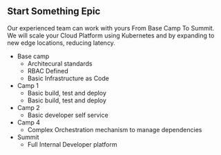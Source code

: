 ## Start Something Epic

Our experienced team can work with yours From Base Camp To Summit. We will scale your Cloud Platform using Kubernetes and by expanding to new edge locations, reducing latency.

- Base camp
  - Architecural standards
  - RBAC Defined
  - Basic Infrastructure as Code
- Camp 1
  - Basic build, test and deploy
  - Basic build, test and deploy
- Camp 2
  - Basic developer self service
- Camp 4
  - Complex Orchestration mechanism to manage dependencies
- Summit
  - Full Internal Developer platform
